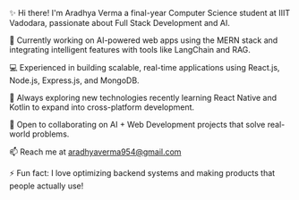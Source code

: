 ✨ Hi there! I'm Aradhya Verma a final-year Computer Science student at IIIT Vadodara, passionate about Full Stack Development and AI.

🔭 Currently working on AI-powered web apps using the MERN stack and integrating intelligent features with tools like LangChain and RAG.

💻 Experienced in building scalable, real-time applications using React.js, Node.js, Express.js, and MongoDB.

🌱 Always exploring new technologies recently learning React Native and Kotlin to expand into cross-platform development.

👯 Open to collaborating on AI + Web Development projects that solve real-world problems.

📫 Reach me at aradhyaverma954@gmail.com

⚡ Fun fact: I love optimizing backend systems and making products that people actually use!

<!---
aradhya2106/aradhya2106 is a ✨ special ✨ repository because its `README.md` (this file) appears on your GitHub profile.
You can click the Preview link to take a look at your changes.
--->
